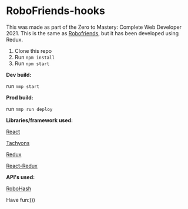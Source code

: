 # RoboFriends-hooks

This was made as part of the Zero to Mastery: Complete Web Developer 2021. This is the same as [Robofriends](https://github.com/obleey/robofriends), but it has been developed using Redux.

1. Clone this repo
2. Run `npm install`
3. Run `npm start`

**Dev build:**

run `nmp start`

**Prod build:**

run `nmp run deploy`

**Libraries/framework used:**

[React](https://reactjs.org/)

[Tachyons](https://tachyons.io/)

[Redux](https://redux.js.org)

[React-Redux](https://react-redux.js.org)

**API's used:**

[RoboHash](https://robohash.org/)


Have fun:)))
